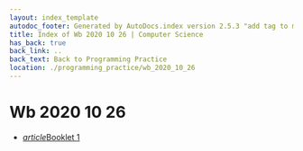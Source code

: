```yaml
---
layout: index_template
autodoc_footer: Generated by AutoDocs.index version 2.5.3 "add tag to make &lt;base&gt; work" ⓒ Starwort, 2020
title: Index of Wb 2020 10 26 | Computer Science
has_back: true
back_link: ..
back_text: Back to Programming Practice
location: ./programming_practice/wb_2020_10_26
---
```


# **Wb 2020 10 26**

- <a href='./booklet_1.html'><i title='MD file' class="material-icons">article</i>Booklet 1</a>
